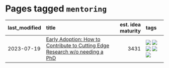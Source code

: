 # Pages tagged `mentoring`

|last_modified|title|est. idea maturity|tags
|:---|:---|---:|:---|
|2023-07-19|[Early Adoption: How to Contribute to Cutting Edge Research w/o needing a PhD](../early_adoption_and_fomo.md)|3431|[![](https://img.shields.io/badge/tag-autobiographical-db71cb)](../tags/autobiographical.md) [![](https://img.shields.io/badge/tag-career_advice-759071)](../tags/career_advice.md) [![](https://img.shields.io/badge/tag-early_adoption-7a219d)](../tags/early_adoption.md) [![](https://img.shields.io/badge/tag-mentoring-a777bf)](../tags/mentoring.md) [![](https://img.shields.io/badge/tag-reddit-f59257)](../tags/reddit.md)|